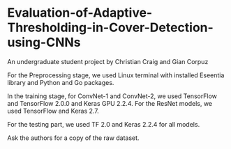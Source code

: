 # Evaluation-of-Adaptive-Thresholding-in-Cover-Detection-using-CNNs
An undergraduate student project by Christian Craig and Gian Corpuz

For the Preprocessing stage, we used Linux terminal with installed Eseentia library and Python and Go packages.

In the training stage, for ConvNet-1 and ConvNet-2, we used TensorFlow and TensorFlow 2.0.0 and Keras GPU 2.2.4.
For the ResNet models, we used TensorFlow and Keras 2.7.

For the testing part, we used TF 2.0 and Keras 2.2.4 for all models. 

Ask the authors for a copy of the raw dataset.
